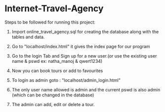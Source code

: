 # Internet-Travel-Agency


Steps to be followed for running this project:

1) Import online_travel_agency.sql for creating the database along with the tables and data.

2) Go to "localhost/index.html" it gives the index page for our program

3) Go to the login Tab and Sign up for a new user.(or use the existing user name & pswd ex: natha_manoj & qwert1234)

4) Now you can book tours or add to favourites

5) To login as admin goto : "localhost/admin_login.html"

6) The only user name allowed is admin and the current pswd is also admin (which can be changed in the database)

7) The admin can add, edit or delete a tour.
